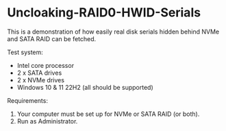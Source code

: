 # Uncloaking-RAID0-HWID-Serials
This is a demonstration of how easily real disk serials hidden behind NVMe and SATA RAID can be fetched.

Test system:
- Intel core processor
- 2 x SATA drives
- 2 x NVMe drives
- Windows 10 & 11 22H2 (all should be supported)

Requirements:
1. Your computer must be set up for NVMe or SATA RAID (or both).
2. Run as Administrator.
